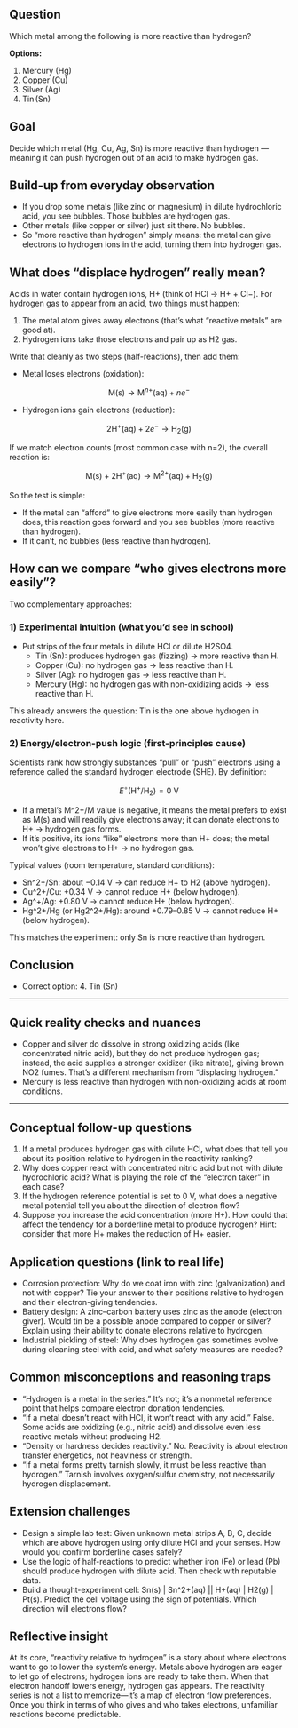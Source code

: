## Question
Which metal among the following is more reactive than hydrogen?

**Options:**
1. Mercury (Hg)
2. Copper $(\mathrm{Cu})$
3. Silver (Ag)
4. $\operatorname{Tin}(\mathrm{Sn})$

## Goal
Decide which metal (Hg, Cu, Ag, Sn) is more reactive than hydrogen — meaning it can push hydrogen out of an acid to make hydrogen gas.

## Build-up from everyday observation
- If you drop some metals (like zinc or magnesium) in dilute hydrochloric acid, you see bubbles. Those bubbles are hydrogen gas.
- Other metals (like copper or silver) just sit there. No bubbles.
- So “more reactive than hydrogen” simply means: the metal can give electrons to hydrogen ions in the acid, turning them into hydrogen gas.

## What does “displace hydrogen” really mean?
Acids in water contain hydrogen ions, H+ (think of HCl → H+ + Cl−). For hydrogen gas to appear from an acid, two things must happen:
1. The metal atom gives away electrons (that’s what “reactive metals” are good at).
2. Hydrogen ions take those electrons and pair up as H2 gas.

Write that cleanly as two steps (half-reactions), then add them:
- Metal loses electrons (oxidation):
```math
\text{M(s)} \rightarrow \text{M}^{n+}(\text{aq}) + n e^-
```
- Hydrogen ions gain electrons (reduction):
```math
2 \text{H}^+(\text{aq}) + 2 e^- \rightarrow \text{H}_2(\text{g})
```
If we match electron counts (most common case with n=2), the overall reaction is:
```math
\text{M(s)} + 2 \text{H}^+(\text{aq}) \rightarrow \text{M}^{2+}(\text{aq}) + \text{H}_2(\text{g})
```
So the test is simple:
- If the metal can “afford” to give electrons more easily than hydrogen does, this reaction goes forward and you see bubbles (more reactive than hydrogen).
- If it can’t, no bubbles (less reactive than hydrogen).

## How can we compare “who gives electrons more easily”?
Two complementary approaches:

### 1) Experimental intuition (what you’d see in school)
- Put strips of the four metals in dilute HCl or dilute H2SO4.
  - Tin (Sn): produces hydrogen gas (fizzing) → more reactive than H.
  - Copper (Cu): no hydrogen gas → less reactive than H.
  - Silver (Ag): no hydrogen gas → less reactive than H.
  - Mercury (Hg): no hydrogen gas with non-oxidizing acids → less reactive than H.

This already answers the question: Tin is the one above hydrogen in reactivity here.

### 2) Energy/electron-push logic (first-principles cause)
Scientists rank how strongly substances “pull” or “push” electrons using a reference called the standard hydrogen electrode (SHE). By definition:
```math
E^\circ(\text{H}^+/\text{H}_2) = 0 \text{ V}
```
- If a metal’s M^2+/M value is negative, it means the metal prefers to exist as M(s) and will readily give electrons away; it can donate electrons to H+ → hydrogen gas forms.
- If it’s positive, its ions “like” electrons more than H+ does; the metal won’t give electrons to H+ → no hydrogen gas.

Typical values (room temperature, standard conditions):
- Sn^2+/Sn: about −0.14 V → can reduce H+ to H2 (above hydrogen).
- Cu^2+/Cu: +0.34 V → cannot reduce H+ (below hydrogen).
- Ag^+/Ag: +0.80 V → cannot reduce H+ (below hydrogen).
- Hg^2+/Hg (or Hg2^2+/Hg): around +0.79–0.85 V → cannot reduce H+ (below hydrogen).

This matches the experiment: only Sn is more reactive than hydrogen.

## Conclusion
- Correct option: 4. Tin (Sn)

---

## Quick reality checks and nuances
- Copper and silver do dissolve in strong oxidizing acids (like concentrated nitric acid), but they do not produce hydrogen gas; instead, the acid supplies a stronger oxidizer (like nitrate), giving brown NO2 fumes. That’s a different mechanism from “displacing hydrogen.”
- Mercury is less reactive than hydrogen with non-oxidizing acids at room conditions.

---

## Conceptual follow-up questions
1. If a metal produces hydrogen gas with dilute HCl, what does that tell you about its position relative to hydrogen in the reactivity ranking?
2. Why does copper react with concentrated nitric acid but not with dilute hydrochloric acid? What is playing the role of the “electron taker” in each case?
3. If the hydrogen reference potential is set to 0 V, what does a negative metal potential tell you about the direction of electron flow?
4. Suppose you increase the acid concentration (more H+). How could that affect the tendency for a borderline metal to produce hydrogen? Hint: consider that more H+ makes the reduction of H+ easier.

## Application questions (link to real life)
- Corrosion protection: Why do we coat iron with zinc (galvanization) and not with copper? Tie your answer to their positions relative to hydrogen and their electron-giving tendencies.
- Battery design: A zinc–carbon battery uses zinc as the anode (electron giver). Would tin be a possible anode compared to copper or silver? Explain using their ability to donate electrons relative to hydrogen.
- Industrial pickling of steel: Why does hydrogen gas sometimes evolve during cleaning steel with acid, and what safety measures are needed?

## Common misconceptions and reasoning traps
- “Hydrogen is a metal in the series.” It’s not; it’s a nonmetal reference point that helps compare electron donation tendencies.
- “If a metal doesn’t react with HCl, it won’t react with any acid.” False. Some acids are oxidizing (e.g., nitric acid) and dissolve even less reactive metals without producing H2.
- “Density or hardness decides reactivity.” No. Reactivity is about electron transfer energetics, not heaviness or strength.
- “If a metal forms pretty tarnish slowly, it must be less reactive than hydrogen.” Tarnish involves oxygen/sulfur chemistry, not necessarily hydrogen displacement.

## Extension challenges
- Design a simple lab test: Given unknown metal strips A, B, C, decide which are above hydrogen using only dilute HCl and your senses. How would you confirm borderline cases safely?
- Use the logic of half-reactions to predict whether iron (Fe) or lead (Pb) should produce hydrogen with dilute acid. Then check with reputable data.
- Build a thought-experiment cell: Sn(s) | Sn^2+(aq) || H+(aq) | H2(g) | Pt(s). Predict the cell voltage using the sign of potentials. Which direction will electrons flow?

## Reflective insight
At its core, “reactivity relative to hydrogen” is a story about where electrons want to go to lower the system’s energy. Metals above hydrogen are eager to let go of electrons; hydrogen ions are ready to take them. When that electron handoff lowers energy, hydrogen gas appears. The reactivity series is not a list to memorize—it’s a map of electron flow preferences. Once you think in terms of who gives and who takes electrons, unfamiliar reactions become predictable.